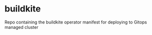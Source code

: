 # buildkite
Repo containing the buildkite operator manifest for deploying to Gitops managed cluster
